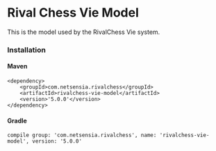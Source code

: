 Rival Chess Vie Model
=====================

This is the model used by the RivalChess Vie system.

### Installation

#### Maven

    <dependency>
        <groupId>com.netsensia.rivalchess</groupId>
        <artifactId>rivalchess-vie-model</artifactId>
        <version>'5.0.0'</version>
    </dependency>
    
#### Gradle

    compile group: 'com.netsensia.rivalchess', name: 'rivalchess-vie-model', version: '5.0.0'

